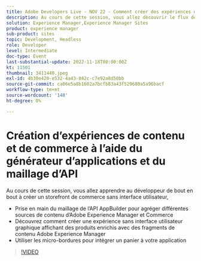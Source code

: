 ```yaml
---
title: Adobe Developers Live - NOV 22 - Comment créer des expériences de contenu et de commerce à l’aide du générateur d’applications et du maillage d’API
description: Au cours de cette session, vous allez découvrir le flux de développement de bout en bout qui crée un storefront de commerce piloté par l’expérience sans tête, en commençant par AppBuilder API Mesh pour agréger différentes sources de contenu à partir d’Adobe Experience Manager et Commerce. Découvrez comment créer une expérience sans tête affichant des produits enrichis avec des fragments de contenu Adobe Experience Manager Utilisez Micro Frontends pour intégrer un panier dans votre application.
solution: Experience Manager,Experience Manager Sites
product: experience manager
sub-product: sites
topic: Development, Headless
role: Developer
level: Intermediate
doc-type: Event
last-substantial-update: 2022-11-18T00:00:00Z
kt: 11501
thumbnail: 3411440.jpeg
exl-id: 4b30e420-e532-4a43-842c-c7e92a8d50bb
source-git-commit: ca06e5a8b1602a7bcfb83a43f529680a5a96bacf
workflow-type: tm+mt
source-wordcount: '148'
ht-degree: 0%

---
```


# Création d’expériences de contenu et de commerce à l’aide du générateur d’applications et du maillage d’API

Au cours de cette session, vous allez apprendre au développeur de bout en bout à créer un storefront de commerce sans interface utilisateur,

* Prise en main du maillage de l’API AppBuilder pour agréger différentes sources de contenu d’Adobe Experience Manager et Commerce
* Découvrez comment créer une expérience sans interface utilisateur graphique affichant des produits enrichis avec des fragments de contenu Adobe Experience Manager
* Utiliser les micro-bordures pour intégrer un panier à votre application

>[!VIDEO](https://video.tv.adobe.com/v/3411440/?quality=12&learn=on)
